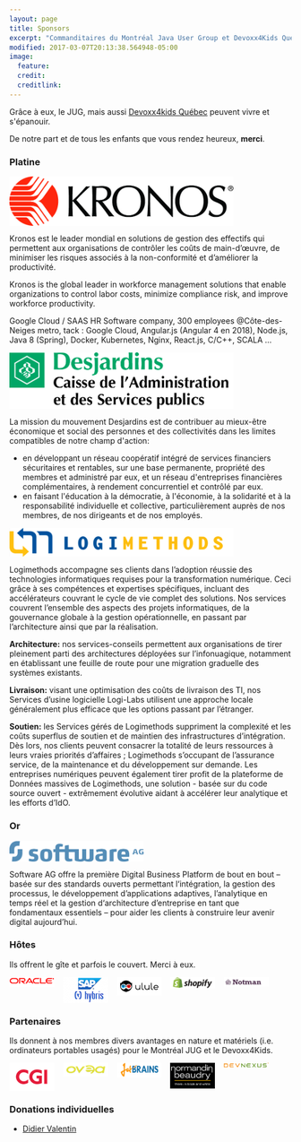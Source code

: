 ```yaml
---
layout: page
title: Sponsors
excerpt: "Commanditaires du Montréal Java User Group et Devoxx4Kids Québec"
modified: 2017-03-07T20:13:38.564948-05:00
image:
  feature:
  credit:
  creditlink:
---
```


Grâce à eux, le JUG, mais aussi <a href="http://www.devoxx4kids.org/quebec/" target="_blank">Devoxx4kids Québec</a> peuvent 
vivre et s'épanouir.
 
De notre part et de tous les enfants que vous rendez heureux, **merci**.

### Platine

<a href="https://www.kronos.ca/" title="Kronos" target="_blank">
  <img src="/images/sponsors/kronos.jpg" width="400px" style="vertical-align: top;">
</a>

Kronos est le leader mondial en solutions de gestion des effectifs qui permettent aux organisations de contrôler les coûts de main-d’œuvre, de minimiser les risques associés à la non-conformité et d’améliorer la productivité.

Kronos is the global leader in workforce management solutions that enable organizations to control labor costs, minimize compliance risk, and improve workforce productivity.

Google Cloud / SAAS HR Software company, 300 employees @Côte-des-Neiges metro, tack : Google Cloud, Angular.js (Angular 4 en 2018), Node.js, Java 8 (Spring), Docker, Kubernetes, Nginx, React.js, C/C++, SCALA …

<a href="https://www.desjardins.com/fr/votre_caisse/accueil.jsp?transit=81520184" title="Caisse Desjardins de l'Administration et des Services publics" target="_blank">
  <img src="/images/sponsors/desjardins.jpg" width="400px" style="vertical-align: top;">
</a>

La mission du mouvement Desjardins est de contribuer au mieux-être économique et social des personnes et des collectivités dans les limites compatibles de notre champ d'action:

* en développant un réseau coopératif intégré de services financiers sécuritaires et rentables, sur une base permanente, propriété des membres et administré par eux, et un réseau d'entreprises financières complémentaires, à rendement concurrentiel et contrôlé par eux.
* en faisant l'éducation à la démocratie, à l'économie, à la solidarité et à la responsabilité individuelle et collective, particulièrement auprès de nos membres, de nos dirigeants et de nos employés.

<a href="http://logimethods.com/" title="Logimethods" target="_blank">
  <img src="/images/sponsors/logimethods.jpg" width="400px" style="vertical-align: top;">
</a>

Logimethods accompagne ses clients dans l’adoption réussie des technologies informatiques requises pour la transformation numérique. 
Ceci grâce à ses compétences et expertises spécifiques, incluant des accélérateurs couvrant le cycle de vie complet des solutions. 
Nos services couvrent l’ensemble des aspects des projets informatiques, de la gouvernance globale à la gestion opérationnelle, en passant par l’architecture ainsi que par la réalisation.

**Architecture:** nos services-conseils permettent aux organisations de tirer pleinement parti des architectures déployées sur l’infonuagique, notamment en établissant une feuille de route pour une migration graduelle des systèmes existants. 

**Livraison:** visant une optimisation des coûts de livraison des TI, nos Services d’usine logicielle Logi-Labs utilisent une approche locale généralement plus efficace que les options passant par l’étranger. 

**Soutien:** les Services gérés de Logimethods suppriment la complexité et les coûts superflus de soutien et de maintien des infrastructures d’intégration. Dès lors, nos clients peuvent consacrer la totalité de leurs ressources à leurs vraies priorités d’affaires ; Logimethods s’occupant de l’assurance service, de la maintenance et du développement sur demande.  Les entreprises numériques peuvent également tirer profit de la plateforme de Données massives de Logimethods, une solution - basée sur du code source ouvert - extrêmement évolutive aidant à accélérer leur analytique et les efforts d’IdO.

### Or

<a href="https://softwareag.com" title="Software AG" target="_blank">
  <img src="/images/sponsors/sag.png" width="240px" style="vertical-align: top;">
</a>

Software AG offre la première Digital Business Platform de bout en bout – basée sur des standards ouverts permettant l‘intégration, la gestion des processus, le développement d’applications adaptives, l’analytique en temps réel 
et la gestion d‘architecture d’entreprise en tant que fondamentaux essentiels – pour aider les clients à construire leur avenir digital aujourd’hui.

### Hôtes

Ils offrent le gîte et parfois le couvert. Merci à eux.

<a href="https://www.oracle.com/" title="Oracle" target="_blank"><img src="/images/sponsors/oracle.gif" width="80px" style="vertical-align: top;"></a>
&nbsp;&nbsp;
<a href="http://hybris.com/" title="SAP Hybris" target="_blank"><img src="/images/sponsors/saphybris.png" width="80px" style="vertical-align: top;"></a>
&nbsp;&nbsp;
<a href="http://ulule.ca/" title="Ulule" target="_blank"><img src="/images/sponsors/ulule.jpg" width="80px" style="vertical-align: top;"></a>
&nbsp;&nbsp;
<a href="https://fr.shopify.ca/" title="Shopify" target="_blank"><img src="/images/sponsors/shopify.png" width="80px" style="vertical-align: top;"></a>
&nbsp;&nbsp;
<a href="http://notman.org/" title="Notman House" target="_blank"><img src="/images/sponsors/notman.png" width="80px" style="vertical-align: top;"></a>

### Partenaires

Ils donnent à nos membres divers avantages en nature et matériels (i.e. ordinateurs portables usagés) pour le Montréal JUG et le Devoxx4Kids.

<a href="http://www.cgi.com/" title="CGI" target="_blank"><img src="/images/sponsors/cgi.png" width="80px" style="vertical-align: top;"></a>
&nbsp;&nbsp;
<a href="http://www.testatoo.org/" title="Ovea / testatoo" target="_blank"><img src="/images/sponsors/ovea.png" width="80px" style="vertical-align: top;"></a>
&nbsp;&nbsp;
<a href="https://www.jetbrains.com/" title="JetBrains" target="_blank"><img src="/images/sponsors/jetbrains.png" width="80px" style="vertical-align: top;"></a>
&nbsp;&nbsp;
<a href="http://www.normandin-beaudry.ca/" title="Normandin Beaudry" target="_blank"><img src="/images/sponsors/nb.png" width="80px" style="vertical-align: top;"></a>
&nbsp;&nbsp;
<a href="https://devnexus.com/" title="DevNexus" target="_blank"><img src="/images/sponsors/devnexus.png" width="80px" style="vertical-align: top;"></a>

### Donations individuelles

* [Didier Valentin](https://www.docommerce.me/index.html)
